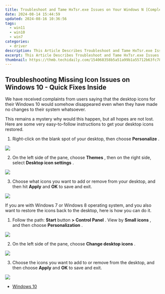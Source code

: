 ```yaml
---
title: Troubleshoot and Tame HxTsr.exe Issues on Your Windows N [Complete Guide]
date: 2024-08-14 15:44:59
updated: 2024-08-16 10:36:56
tags:
  - win11
  - win10
  - win7
categories:
  - driver
description: This Article Describes Troubleshoot and Tame HxTsr.exe Issues on Your Windows N [Complete Guide]
excerpt: This Article Describes Troubleshoot and Tame HxTsr.exe Issues on Your Windows N [Complete Guide]
thumbnail: https://thmb.techidaily.com/154068358b5a51a99b1a55712b63fc787a6b810efb43227d04a8381bc3392428.jpg
---
```


## Troubleshooting Missing Icon Issues on Windows 10 - Quick Fixes Inside

We have received complaints from users saying that the desktop icons for their Windows 10 would somehow disappeared even when they have made no changes to their system whatsoever.

 This remains a mystery why would this happen, but all hopes are not lost. Here are some very easy-to-follow instructions to get your desktop icons restored.

 1) Right-click on the blank spot of your desktop, then choose **Personalize** .

![](https://images.drivereasy.com/wp-content/uploads/2017/01/img_588028229b7cc.png)

 2) On the left side of the pane, choose **Themes** , then on the right side, select **Desktop icon settings** .

![](https://images.drivereasy.com/wp-content/uploads/2017/01/img_58802e92df990.jpg)

 3) Choose what icons you want to add or remove from your desktop, and then hit **Apply** and **OK** to save and exit.

![](https://images.drivereasy.com/wp-content/uploads/2017/01/img_58802f339c201.png)

 If you are with Windows 7 or Windows 8 operating system, and you also want to restore the icons back to the desktop, here is how you can do it.

 1) Follow the path: **Start** button **\> Control Panel** . View by **Small icons** , and then choose **Personalization** .

![](https://images.drivereasy.com/wp-content/uploads/2017/01/img_5880348cc53ea.jpg)

 2) On the left side of the pane, choose **Change desktop icons** .

![](https://images.drivereasy.com/wp-content/uploads/2017/01/img_588034ebed73e.png)

 3) Choose the icons you want to add to or remove from the desktop, and then choose **Apply** and **OK** to save and exit.

![](https://images.drivereasy.com/wp-content/uploads/2017/01/img_5880356ed7e6a.png)

* [Windows 10](https://tools.techidaily.com/drivereasy/download/)

<ins class="adsbygoogle"
     style="display:block"
     data-ad-format="autorelaxed"
     data-ad-client="ca-pub-7571918770474297"
     data-ad-slot="1223367746"></ins>



<ins class="adsbygoogle"
     style="display:block"
     data-ad-client="ca-pub-7571918770474297"
     data-ad-slot="8358498916"
     data-ad-format="auto"
     data-full-width-responsive="true"></ins>
